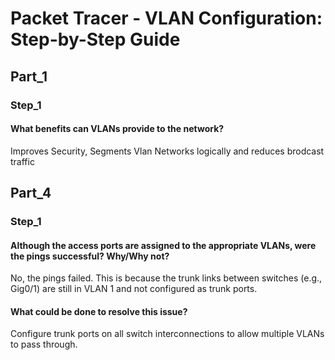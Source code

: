 #  Packet Tracer - VLAN Configuration: Step-by-Step Guide
## Part_1
### Step_1
#### What benefits can VLANs provide to the network?
Improves Security, Segments Vlan Networks logically and reduces brodcast traffic 
## Part_4
### Step_1
#### Although the access ports are assigned to the appropriate VLANs, were the pings successful? Why/Why not?
No, the pings failed. This is because the trunk links between switches (e.g., Gig0/1) are still in VLAN 1 and not configured as trunk ports.
#### What could be done to resolve this issue?
 Configure trunk ports on all switch interconnections to allow multiple VLANs to pass through.